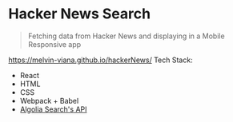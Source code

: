 # Hacker News Search
> Fetching data from Hacker News and displaying in a Mobile Responsive app

https://melvin-viana.github.io/hackerNews/
Tech Stack:
- React
- HTML
- CSS
- Webpack + Babel
- [Algolia Search's API](https://hn.algolia.com/api)
